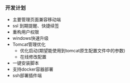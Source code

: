 ### 开发计划
 
* 主要管理页面兼容移动端
* ssl 到期提醒、快捷续签
* 重构用户权限
* windows快速升级
* Tomcat管理优化
    * 优化启动(期望能使用到tomcat原生配置文件中的参数)
    * 在线修改配置
* 一键安装脚本
* 支持docker容器部署
* ssh部署插件端
   
